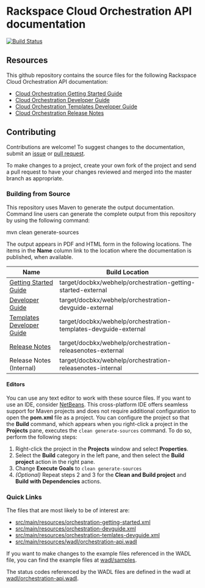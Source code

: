 
# Rackspace Cloud Orchestration API documentation

[![Build Status](https://travis-ci.org/rackerlabs/docs-cloud-orchestration.svg?branch=master)](https://travis-ci.org/rackerlabs/docs-cloud-orchestration)


## Resources

This github repository contains the source files for the following Rackspace Cloud Orchestration API documentation:

* [Cloud Orchestration Getting Started Guide](http://docs.rackspace.com/orchestration/api/v1/orchestration-getting-started/content/)
* [Cloud Orchestration Developer Guide](http://docs.rackspace.com/orchestration/api/v1/orchestration-devguide/content/)
* [Cloud Orchestration Templates Developer Guide](http://docs.rackspace.com/orchestration/api/v1/orchestration-templates-devguide/content/)
* [Cloud Orchestration Release Notes](http://docs.rackspace.com/orchestration/api/v1/orchestration-releasenotes/content/)

## Contributing

Contributions are welcome! To suggest changes to the documentation, submit an [issue](https://github.com/rackerlabs/docs-cloud-orchestration/issues) or [pull request](https://github.com/rackerlabs/docs-cloud-orchestration/pulls).

To make changes to a project, create your own fork of the project and send a pull request to have your changes reviewed and merged into the master branch as appropriate.

### Building from Source

This repository uses Maven to generate the output documentation. Command line users can generate the complete output from this repository by using the following command:

mvn clean generate-sources

The output appears in PDF and HTML form in the following locations. The items in the **Name** column link to the location where the documentation is published, when available.

| Name | Build Location |
| --- | --- |
| [Getting Started Guide](http://docs.rackspace.com/orchestration/api/v1/orchestration-getting-started/content/) | target/docbkx/webhelp/orchestration-getting-started-external |
| [Developer Guide](http://docs.rackspace.com/orchestration/api/v1/orchestration-devguide/content/) | target/docbkx/webhelp/orchestration-devguide-external |
| [Templates Developer Guide](http://docs.rackspace.com/orchestration/api/v1/orchestration-templates-devguide/content/) | target/docbkx/webhelp/orchestration-templates-devguide-external |
| [Release Notes](http://docs.rackspace.com/orchestration/api/v1/orchestration-releasenotes/content/) | target/docbkx/webhelp/orchestration-releasenotes-external |
| Release Notes (Internal) | target/docbkx/webhelp/orchestration-releasenotes-internal |

#### Editors

You can use any text editor to work with these source files. If you want to use an IDE, consider [NetBeans](http://netbeans.org). This cross-platform IDE offers seamless support for Maven projects and does not require  additional configuration to open the **pom.xml** file as a project. You can configure the project so that the **Build** command, which appears when you right-click a project in the **Projects** pane, executes the `clean generate-sources` command. To do so, perform the following steps:

1. Right-click the project in the **Projects** window and select **Properties**.
2. Select the **Build** category in the left pane, and then select the **Build project** action in the right pane.
3. Change **Execute Goals** to `clean generate-sources`
4. *(Optional)* Repeat steps 2 and 3 for the **Clean and Build project** and **Build with Dependencies** actions.

### Quick Links

The files that are most likely to be of interest are:

* [src/main/resources/orchestration-getting-started.xml](src/main/resources/orchestration-getting-started.xml)
* [src/main/resources/orchestration-devguide.xml](src/main/resources/orchestration-devguide.xml)
* [src/main/resources/orchestration-temlates-devguide.xml](src/main/resources/orchestration-templates-devguide.xml)
* [src/main/resources/wadl/orchestration-api.wadl](wadl/orchestration-api.wadl)

If you want to make changes to the example files referenced in the WADL file, you can find the example files at [wadl/samples](wadl/samples).

The status codes referenced by the WADL files are defined in the wadl at [wadl/orchestration-api.wadl](wadl/orchestration-api.wadl).
